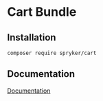 # Cart Bundle

## Installation

```
composer require spryker/cart
```

## Documentation

[Documentation](https://spryker.github.io)
